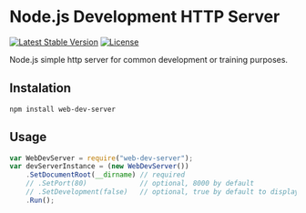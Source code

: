 # Node.js Development HTTP Server

[![Latest Stable Version](https://img.shields.io/badge/Stable-v1.0.4-brightgreen.svg?style=plastic)](https://github.com/web-dev-server/web-dev-server/releases)
[![License](https://img.shields.io/badge/Licence-BSD-brightgreen.svg?style=plastic)](https://mvccore.github.io/docs/mvccore/4.0.0/LICENCE.md)

Node.js simple http server for common development or training purposes.

## Instalation
```shell
npm install web-dev-server
```

## Usage
```javascript
var WebDevServer = require("web-dev-server");
var devServerInstance = (new WebDevServer())
	.SetDocumentRoot(__dirname) // required
	// .SetPort(80)             // optional, 8000 by default
	// .SetDevelopment(false)   // optional, true by default to display Errors and directory content
	.Run();
```
